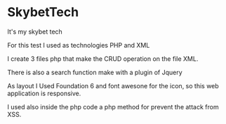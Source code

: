 # SkybetTech
It's my skybet tech

For this test I used as technologies PHP and XML

I create 3 files php that make the CRUD operation on the file XML.

There is also a search function make with a plugin of Jquery

As layout I Used Foundation 6 and font awesone for the icon, so this web application is responsive.

I used also inside the php code a php method for prevent the attack from XSS.
